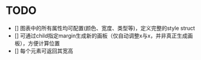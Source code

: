 # TODO

- [] 图表中的所有属性均可配置(颜色、宽度、类型等)，定义完整的style struct
- [] 可通过child指定margin生成新的画板（仅自动调整x与x，并非真正生成画板），方便计算位置
- [] 每个元素可返回其宽高